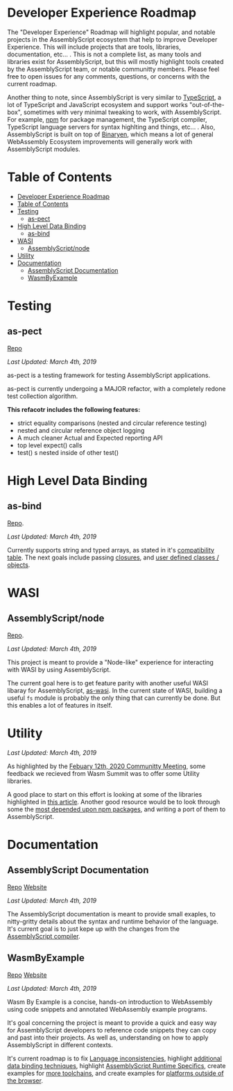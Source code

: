 # Developer Experience Roadmap

The "Developer Experience" Roadmap will highlight popular, and notable projects in the AssemblyScript ecosystem that help to improve Developer Experience. This will include projects that are tools, libraries, documentation, etc... . This is not a complete list, as many tools and libraries exist for AssemblyScript, but this will mostly highlight tools created by the AssemblyScript team, or notable communitty members. Please feel free to open issues for any comments, questions, or concerns with the current roadmap.

Another thing to note, since AssemblyScript is very similar to [TypeScript](https://www.typescriptlang.org/), a lot of TypeScript and JavaScript ecosystem and support works "out-of-the-box", sometimes with very minimal tweaking to work, with AssemblyScript. For example, [npm](https://www.npmjs.com/) for package management, the TypeScript compiler, TypeScript language servers for syntax highlting and things, etc... . Also, AssemblyScript is built on top of [Binaryen](https://github.com/WebAssembly/binaryen), which means a lot of general WebAssembly Ecosystem improvements will generally work with AssemblyScript modules.

# Table of Contents

* [Developer Experience Roadmap](#developer-experience-roadmap)
* [Table of Contents](#table-of-contents)
* [Testing](#testing)
  * [as-pect](#as-pect)
* [High Level Data Binding](#high-level-data-binding)
  * [as-bind](#as-bind)
* [WASI](#wasi)
  * [AssemblyScript/node](#assemblyscriptnode)
* [Utility](#utility)
* [Documentation](#documentation)
  * [AssemblyScript Documentation](#assemblyscript-documentation)
  * [WasmByExample](#wasmbyexample)

# Testing

## as-pect

[Repo](https://github.com/jtenner/as-pect)

*Last Updated: March 4th, 2019*

as-pect is a testing framework for testing AssemblyScript applications.

as-pect is currently undergoing a MAJOR refactor, with a completely redone test collection algorithm.

**This refacotr includes the following features:**

* strict equality comparisons (nested and circular reference testing)
* nested and circular reference object logging
* A much cleaner Actual and Expected reporting API
* top level expect()  calls
* test() s nested inside of other test()

# High Level Data Binding

## as-bind

[Repo](https://github.com/torch2424/as-bind).

*Last Updated: March 4th, 2019*

Currently supports string and typed arrays, as stated in it's [compatibility table](https://github.com/torch2424/as-bind#supported-data-types). The next goals include passing [closures](https://github.com/torch2424/as-bind/issues/17), and [user defined classes / objects](https://github.com/torch2424/as-bind/issues/20). 

# WASI

## AssemblyScript/node

[Repo](https://github.com/AssemblyScript/node).

*Last Updated: March 4th, 2019*

This project is meant to provide a "Node-like" experience for interacting with WASI by using AssemblyScript.

The current goal here is to get feature parity with another useful WASI libaray for AssemblyScript, [as-wasi](https://github.com/jedisct1/as-wasi). In the current state of WASI, building a useful `fs` module is probably the only thing that can currently be done. But this enables a lot of features in itself.

# Utility

*Last Updated: March 4th, 2019*

As highlighted by the [Febuary 12th, 2020 Communitty Meeting](https://github.com/AssemblyScript/meta/issues/21#issuecomment-585394670), some feedback we recieved from Wasm Summit was to offer some Utility libraries.

A good place to start on this effort is looking at some of the libraries highlighted in [this article](https://blog.bitsrc.io/11-javascript-utility-libraries-you-should-know-in-2018-3646fb31ade). Another good resource would be to look through some the [most depended upon npm packages](https://www.npmjs.com/browse/depended), and writing a port of them to AssemblyScript.

# Documentation

## AssemblyScript Documentation

[Repo](https://github.com/AssemblyScript/docs) [Website](https://docs.assemblyscript.org/)

*Last Updated: March 4th, 2019*

The AssemblyScript documentation is meant to provide small exaples, to nitty-gritty details about the syntax and runtime behavior of the language. It's current goal is to just kepe up with the changes from the [AssemblyScript compiler](https://github.com/AssemblyScript/assemblyscript).

## WasmByExample

[Repo](https://github.com/torch2424/wasm-by-example) [Website](https://wasmbyexample.dev/)

*Last Updated: March 4th, 2019*

Wasm By Example is a concise, hands-on introduction to WebAssembly using code snippets and annotated WebAssembly example programs. 

It's goal concerning the project is meant to provide a quick and easy way for AssemblyScript developers to reference code snippets they can copy and past into their projects. As well as, understanding on how to apply AssemblyScript in different contexts.

It's current roadmap is to fix [Language inconsistencies](https://github.com/torch2424/wasm-by-example/issues/34), highlight [additional data binding techniques](https://github.com/torch2424/wasm-by-example/issues/68), highlight [AssemblyScript Runtime Specifics](https://github.com/torch2424/wasm-by-example/issues/56), create examples for [more toolchains](https://github.com/torch2424/wasm-by-example/issues/3), and create examples for [platforms outside of the browser](https://github.com/torch2424/wasm-by-example/issues/2).

